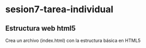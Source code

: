 # sesion7-tarea-individual
<h2>Estructura web html5</h2>
<p>Crea un archivo (index.html) con la estructura básica en HTML5</p>

